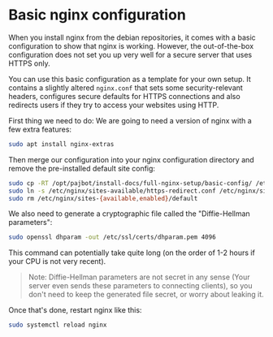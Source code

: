 # Basic nginx configuration

When you install nginx from the debian repositories, it comes with a basic configuration to show that nginx is working. However, the out-of-the-box configuration does not set you up very well for a secure server that uses HTTPS only.

You can use this basic configuration as a template for your own setup. It contains a slightly altered `nginx.conf` that sets some security-relevant headers, configures secure defaults for HTTPS connections and also redirects users if they try to access your websites using HTTP.

First thing we need to do: We are going to need a version of nginx with a few extra features:

```bash
sudo apt install nginx-extras
```

Then merge our configuration into your nginx configuration directory and remove the pre-installed default site config:

```bash
sudo cp -RT /opt/pajbot/install-docs/full-nginx-setup/basic-config/ /etc/nginx/
sudo ln -s /etc/nginx/sites-available/https-redirect.conf /etc/nginx/sites-enabled/https-redirect.conf
sudo rm /etc/nginx/sites-{available,enabled}/default
```

We also need to generate a cryptographic file called the "Diffie-Hellman parameters":

```bash
sudo openssl dhparam -out /etc/ssl/certs/dhparam.pem 4096
```

This command can potentially take quite long (on the order of 1-2 hours if your CPU is not very recent).

> Note: Diffie-Hellman parameters are not secret in any sense (Your server even sends these parameters to connecting clients), so you don't need to keep the generated file secret, or worry about leaking it.

Once that's done, restart nginx like this:

```bash
sudo systemctl reload nginx
```
